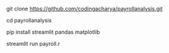 git clone https://github.com/codingacharya/payrollanalysis.git

cd payrollanalysis

pip install streamlit pandas matplotlib

streamlit run payroll.r
